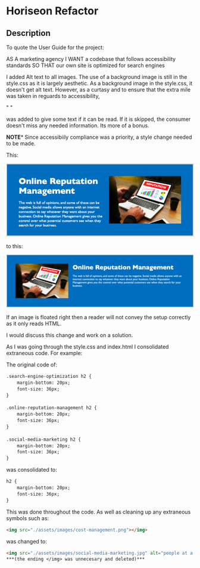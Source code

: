 # Horiseon Refactor
## Description
To quote the User Guide for the project:

AS A marketing agency
I WANT a codebase that follows accessibility standards
SO THAT our own site is optimized for search engines

I added Alt text to all images.
The use of a background image is still in the style.css as it is largely aesthetic. As a background image in the style.css, it doesn't get alt text. However, as a curtasy and to ensure that the extra mile was taken in reguards to accessibility, 

"<span role="img" aria-label="people at a conference table collaborating on bussiness and search optimization strategies"> </span>"

was added to give some text if it can be read. If it is skipped, the consumer doesn't miss any needed information. Its more of a bonus.

**********NOTE***********
Since accessibiily compliance was a priority, a style change needed to be made.

This:

![original element with an image with right float property](./assets/images/original.png)

to this:


![changed element with the image floated to the left](./assets/images/changed.png)

If an image is floated right then a reader will not convey the setup correctly as it only reads HTML.

I would discuss this change and work on a solution.

As I was going through the style.css and index.html I consolidated extraneous code. For example:

The original code of:
```md
.search-engine-optimization h2 {
    margin-bottom: 20px;
    font-size: 36px;
}

.online-reputation-management h2 {
    margin-bottom: 20px;
    font-size: 36px;
}

.social-media-marketing h2 {
    margin-bottom: 20px;
    font-size: 36px;
}
```
was consolidated to:
```md
h2 {
    margin-bottom: 20px;
    font-size: 36px;
}
```
This was done throughout the code. As well as cleaning up any extraneous symbols such as:
```md
<img src="./assets/images/cost-management.png"></img>
```
was changed to:
```md
<img src="./assets/images/social-media-marketing.jpg" alt="people at a table intering with a laptop, tablets, and icons showing social media buzzwords such as tweet and share">
***(the ending </img> was unnecesary and deleted)***
```
